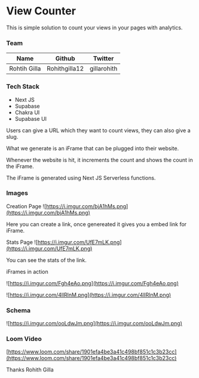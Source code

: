 # View Counter

This is simple solution to count your views in your pages with analytics.

### Team 

| Name  |Github   |Twitter   |
|---|---|---|
|Rohtih Gilla   |Rohithgilla12   |gillarohith   |


### Tech Stack

- Next JS
- Supabase
- Chakra UI
- Supabase UI

Users can give a URL which they want to count views, they can also give a slug.

What we generate is an iFrame that can be plugged into their website.

Whenever the website is hit, it increments the count and shows the count in the iFrame.

The iFrame is generated using Next JS Serverless functions.

### Images

Creation Page ![https://i.imgur.com/bjA1hMs.png](https://i.imgur.com/bjA1hMs.png)

Here you can create a link, once genereated it gives you a embed link for iFrame.

Stats Page
![https://i.imgur.com/UfE7mLK.png](https://i.imgur.com/UfE7mLK.png)

You can see the stats of the link.

iFrames in action

![https://i.imgur.com/Fgh4eAo.png](https://i.imgur.com/Fgh4eAo.png)

![https://i.imgur.com/4llRlnM.png](https://i.imgur.com/4llRlnM.png)

### Schema

![https://i.imgur.com/ooLdwJm.png](https://i.imgur.com/ooLdwJm.png)

### Loom Video

[https://www.loom.com/share/1901efa4be3a41c498bf851c1c3b23cc](https://www.loom.com/share/1901efa4be3a41c498bf851c1c3b23cc)

Thanks
Rohith Gilla
